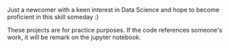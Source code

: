 Just a newcomer with a keen interest in Data Science and hope to become proficient in this skill someday :)

These projects are for practice purposes. If the code references someone's work, it will be remark on the jupyter notebook.
